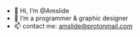 - 👋 Hi, I’m @Amslide
- 👀 I’m a programmer & graphic designer
- 📫 contact me: amslide@protonmail.com
